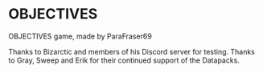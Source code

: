 # OBJECTIVES
OBJECTIVES game, made by ParaFraser69

Thanks to Bizarctic and members of his Discord server for testing.
Thanks to Gray, Sweep and Erik for their continued support of the Datapacks.
